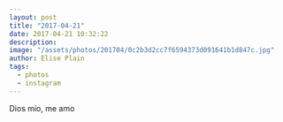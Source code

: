 ```yaml
---
layout: post
title: "2017-04-21"
date: 2017-04-21 10:32:22
description: 
image: "/assets/photos/201704/0c2b3d2cc7f6594373d091641b1d847c.jpg"
author: Elise Plain
tags: 
  - photos
  - instagram
---
```


Dios mío, me amo
<p></p>
